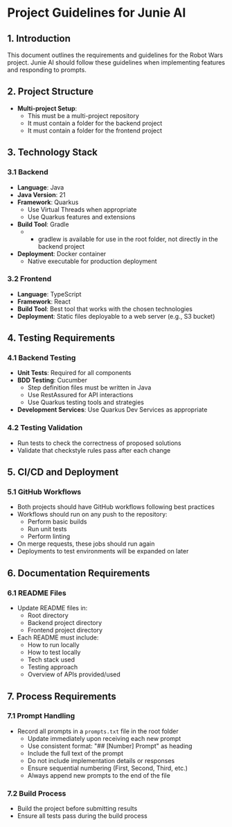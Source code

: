 # Project Guidelines for Junie AI

## 1. Introduction
This document outlines the requirements and guidelines for the Robot Wars project. Junie AI should follow these guidelines when implementing features and responding to prompts.

## 2. Project Structure
- **Multi-project Setup**:
  - This must be a multi-project repository
  - It must contain a folder for the backend project
  - It must contain a folder for the frontend project

## 3. Technology Stack

### 3.1 Backend
- **Language**: Java
- **Java Version**: 21
- **Framework**: Quarkus
  - Use Virtual Threads when appropriate
  - Use Quarkus features and extensions
- **Build Tool**: Gradle
  - - gradlew is available for use in the root folder, not directly in the backend project
- **Deployment**: Docker container
  - Native executable for production deployment

### 3.2 Frontend
- **Language**: TypeScript
- **Framework**: React
- **Build Tool**: Best tool that works with the chosen technologies
- **Deployment**: Static files deployable to a web server (e.g., S3 bucket)

## 4. Testing Requirements

### 4.1 Backend Testing
- **Unit Tests**: Required for all components
- **BDD Testing**: Cucumber
  - Step definition files must be written in Java
  - Use RestAssured for API interactions
  - Use Quarkus testing tools and strategies
- **Development Services**: Use Quarkus Dev Services as appropriate

### 4.2 Testing Validation
- Run tests to check the correctness of proposed solutions
- Validate that checkstyle rules pass after each change

## 5. CI/CD and Deployment

### 5.1 GitHub Workflows
- Both projects should have GitHub workflows following best practices
- Workflows should run on any push to the repository:
  - Perform basic builds
  - Run unit tests
  - Perform linting
- On merge requests, these jobs should run again
- Deployments to test environments will be expanded on later

## 6. Documentation Requirements

### 6.1 README Files
- Update README files in:
  - Root directory
  - Backend project directory
  - Frontend project directory
- Each README must include:
  - How to run locally
  - How to test locally
  - Tech stack used
  - Testing approach
  - Overview of APIs provided/used

## 7. Process Requirements

### 7.1 Prompt Handling
- Record all prompts in a `prompts.txt` file in the root folder
  - Update immediately upon receiving each new prompt
  - Use consistent format: "## [Number] Prompt" as heading
  - Include the full text of the prompt
  - Do not include implementation details or responses
  - Ensure sequential numbering (First, Second, Third, etc.)
  - Always append new prompts to the end of the file

### 7.2 Build Process
- Build the project before submitting results
- Ensure all tests pass during the build process
